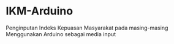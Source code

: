 # IKM-Arduino
Penginputan Indeks Kepuasan Masyarakat pada masing-masing Menggunakan Arduino sebagai media input
